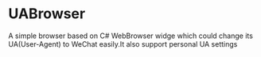 # UABrowser
A simple browser based on C# WebBrowser widge which could change its UA(User-Agent) to WeChat easily.It also support personal UA settings
